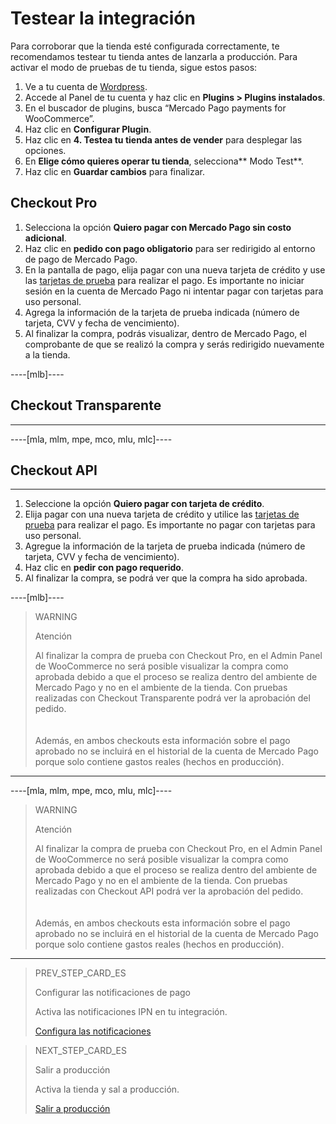 # Testear la integración

Para corroborar que la tienda esté configurada correctamente, te recomendamos testear tu tienda antes de lanzarla a producción. 
Para activar el modo de pruebas de tu tienda, sigue estos pasos:

1. Ve a tu cuenta de [Wordpress](https://wordpress.com/).
2. Accede al Panel de tu cuenta y haz clic en **Plugins > Plugins instalados**.
3. En el buscador de plugins, busca “Mercado Pago payments for WooCommerce”.
4. Haz clic en **Configurar Plugin**.
5. Haz clic en **4. Testea tu tienda antes de vender** para desplegar las opciones.
6. En **Elige cómo quieres operar tu tienda**, selecciona** Modo Test**.
7. Haz clic en **Guardar cambios** para finalizar.

## Checkout Pro
1. Selecciona la opción **Quiero pagar con Mercado Pago sin costo adicional**.
1. Haz clic en **pedido con pago obligatorio** para ser redirigido al entorno de pago de Mercado Pago.
1. En la pantalla de pago, elija pagar con una nueva tarjeta de crédito y use las [tarjetas de prueba](https://mercadopago[FAKER][URL][DOMAIN]/developers/es/docs/woocommerce/additional-content/test-cards) para realizar el pago. Es importante no iniciar sesión en la cuenta de Mercado Pago ni intentar pagar con tarjetas para uso personal.
1. Agrega la información de la tarjeta de prueba indicada (número de tarjeta, CVV y fecha de vencimiento).
1. Al finalizar la compra, podrás visualizar, dentro de Mercado Pago, el comprobante de que se realizó la compra y serás redirigido nuevamente a la tienda.

----[mlb]----
## Checkout Transparente
------------
----[mla, mlm, mpe, mco, mlu, mlc]----
## Checkout API
------------
1. Seleccione la opción **Quiero pagar con tarjeta de crédito**.
1. Elija pagar con una nueva tarjeta de crédito y utilice las [tarjetas de prueba](https://mercadopago[FAKER][URL][DOMAIN]/developers/es/docs/woocommerce/additional-content/test-cards) para realizar el pago. Es importante no pagar con tarjetas para uso personal.
1. Agregue la información de la tarjeta de prueba indicada (número de tarjeta, CVV y fecha de vencimiento).
1. Haz clic en **pedir con pago requerido**.
1. Al finalizar la compra, se podrá ver que la compra ha sido aprobada.

----[mlb]----
> WARNING
>
> Atención
>
> Al finalizar la compra de prueba con Checkout Pro, en el Admin Panel de WooCommerce no será posible visualizar la compra como aprobada debido a que el proceso se realiza dentro del ambiente de Mercado Pago y no en el ambiente de la tienda. Con pruebas realizadas con Checkout Transparente podrá ver la aprobación del pedido.<br>
> </br> <br/>
> Además, en ambos checkouts esta información sobre el pago aprobado no se incluirá en el historial de la cuenta de Mercado Pago porque solo contiene gastos reales (hechos en producción).
------------

----[mla, mlm, mpe, mco, mlu, mlc]----
> WARNING
>
> Atención
>
> Al finalizar la compra de prueba con Checkout Pro, en el Admin Panel de WooCommerce no será posible visualizar la compra como aprobada debido a que el proceso se realiza dentro del ambiente de Mercado Pago y no en el ambiente de la tienda. Con pruebas realizadas con Checkout API podrá ver la aprobación del pedido.<br>
> </br> <br/>
> Además, en ambos checkouts esta información sobre el pago aprobado no se incluirá en el historial de la cuenta de Mercado Pago porque solo contiene gastos reales (hechos en producción).
------------

> PREV_STEP_CARD_ES
>
> Configurar las notificaciones de pago
>
> Activa las notificaciones IPN en tu integración.
>
> [Configura las notificaciones](/developers/es/docs/woocommerce/integration-configuration/notifications)

> NEXT_STEP_CARD_ES
>
> Salir a producción
>
> Activa la tienda y sal a producción.
>
> [Salir a producción](/developers/es/docs/woocommerce/goto-production)